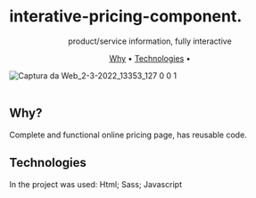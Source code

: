 # interative-pricing-component.

<p align="center">product/service information, fully interactive</p>

<p align="center">
 <a href="#why">Why</a> • 
 <a href="#technologies">Technologies</a> • 
</p>

![Captura da Web_2-3-2022_13353_127 0 0 1](https://user-images.githubusercontent.com/91956493/156405864-57aa21eb-94b5-4f1f-b243-bbcf832b3bda.jpeg)
<br>
<br>


## **Why?** 

Complete and functional online pricing page, has reusable code.

## **Technologies**

In the project was used: Html; Sass; Javascript
